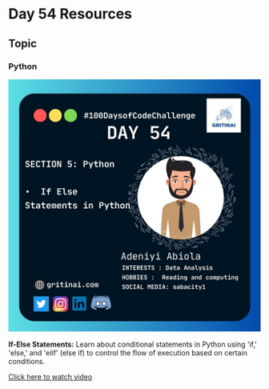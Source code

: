 

# Day 54 Resources

## Topic

### Python

![100 days of code Day 54](https://github.com/GritinAI/100daysofcode2.0/blob/main/Images/Day54.jpg)

**If-Else Statements:**
Learn about conditional statements in Python using 'if,' 'else,' and 'elif' (else if) to control the flow of execution based on certain conditions.

[Click here to watch video](https://youtu.be/-BOBedcjySI?si=hqyVLOjbRPYC9BaK)


